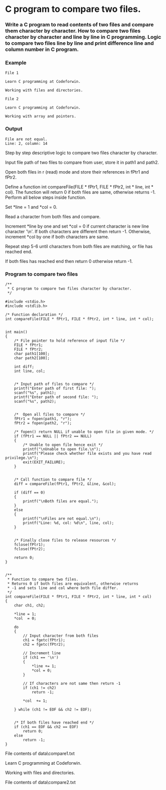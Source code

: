 # C program to compare two files.

### Write a C program to read contents of two files and compare them character by character. How to compare two files character by character and line by line in C programming. Logic to compare two files line by line and print difference line and column number in C program.

### Example
```
File 1

Learn C programming at Codeforwin.

Working with files and directories.

File 2

Learn C programming at Codeforwin.

Working with array and pointers.
```
### Output
```
File are not equal. 
Line: 2, column: 14
```

Step by step descriptive logic to compare two files character by character.

Input file path of two files to compare from user, store it in path1 and path2.

Open both files in r (read) mode and store their references in fPtr1 and fPtr2.

Define a function int compareFile(FILE * fPtr1, FILE * fPtr2, int * line, int * col). The function will return 0 if both files are same, otherwise returns -1. Perform all below steps inside function.

Set *line = 1 and *col = 0.

Read a character from both files and compare.

Increment *line by one and set *col = 0 if current character is new line character '\n'. If both characters are different then return -1. Otherwise, increment *col by one if both characters are same.

Repeat step 5-6 until characters from both files are matching, or file has reached end.

If both files has reached end then return 0 otherwise return -1.

### Program to compare two files

```
/**
 * C program to compare two files character by character.
 */

#include <stdio.h>
#include <stdlib.h>

/* Function declaration */
int compareFile(FILE * fPtr1, FILE * fPtr2, int * line, int * col);


int main()
{
    /* File pointer to hold reference of input file */
    FILE * fPtr1; 
    FILE * fPtr2;
    char path1[100];
    char path2[100];

    int diff;
    int line, col;


    /* Input path of files to compare */
    printf("Enter path of first file: ");
    scanf("%s", path1);
    printf("Enter path of second file: ");
    scanf("%s", path2);


    /*  Open all files to compare */
    fPtr1 = fopen(path1, "r");
    fPtr2 = fopen(path2, "r");

    /* fopen() return NULL if unable to open file in given mode. */
    if (fPtr1 == NULL || fPtr2 == NULL)
    {
        /* Unable to open file hence exit */
        printf("\nUnable to open file.\n");
        printf("Please check whether file exists and you have read privilege.\n");
        exit(EXIT_FAILURE);
    }


    /* Call function to compare file */
    diff = compareFile(fPtr1, fPtr2, &line, &col);

    if (diff == 0)
    {
        printf("\nBoth files are equal.");
    }
    else 
    {
        printf("\nFiles are not equal.\n");
        printf("Line: %d, col: %d\n", line, col);
    }


    /* Finally close files to release resources */
    fclose(fPtr1);
    fclose(fPtr2);

    return 0;
}


/**
 * Function to compare two files.
 * Returns 0 if both files are equivalent, otherwise returns
 * -1 and sets line and col where both file differ.
 */
int compareFile(FILE * fPtr1, FILE * fPtr2, int * line, int * col)
{
    char ch1, ch2;

    *line = 1;
    *col  = 0;

    do
    {
        // Input character from both files
        ch1 = fgetc(fPtr1);
        ch2 = fgetc(fPtr2);
        
        // Increment line 
        if (ch1 == '\n')
        {
            *line += 1;
            *col = 0;
        }

        // If characters are not same then return -1
        if (ch1 != ch2)
            return -1;

        *col  += 1;

    } while (ch1 != EOF && ch2 != EOF);


    /* If both files have reached end */
    if (ch1 == EOF && ch2 == EOF)
        return 0;
    else
        return -1;
}
```
File contents of data\compare1.txt

Learn C programming at Codeforwin.

Working with files and directories.

File contents of data\compare2.txt
